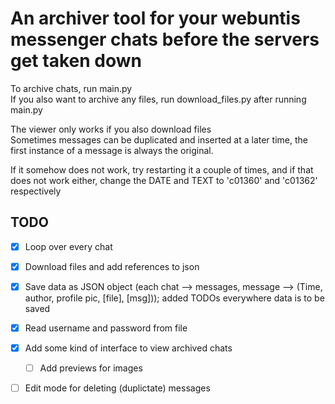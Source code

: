 # An archiver tool for your webuntis messenger chats before the servers get taken down

To archive chats, run main.py  
If you also want to archive any files, run download_files.py after running main.py


The viewer only works if you also download files  
Sometimes messages can be duplicated and inserted at a later time, the first instance of a message is always the original.


If it somehow does not work, try restarting it a couple of times, and if that does not work either, change the DATE and TEXT to 'c01360' and 'c01362' respectively



## TODO
- [x] Loop over every chat
- [x] Download files and add references to json
- [x] Save data as JSON object (each chat --> messages, message --> (Time, author, profile pic, [file], [msg])); added TODOs everywhere data is to be saved
- [x] Read username and password from file
- [x] Add some kind of interface to view archived chats
    - [ ] Add previews for images
- [ ] Edit mode for deleting (duplictate) messages

